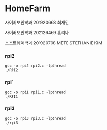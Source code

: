 # HomeFarm

사이버보안학과 201920668 최재민

사이버보안학과 202126469 홍리나

소프트웨어학과 201920798 METE STEPHANIE KIM

### rpi2

`gcc -o rpi2 rpi2.c -lpthread`  
`./RPI2`


### rpi1

`gcc -o rpi1 rpi1.c -lpthread`  
`./RPI1`  


### rpi3

`gcc -o rpi3 rpi3.c -lpthread`  
`./rpi3`
